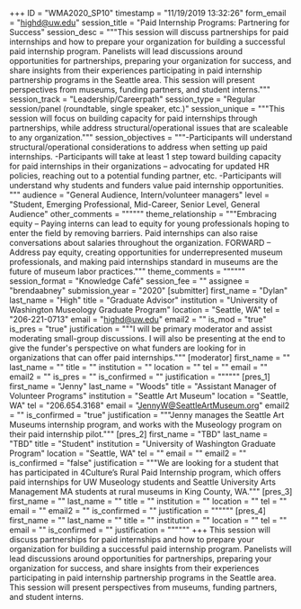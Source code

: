 +++
ID = "WMA2020_SP10"
timestamp = "11/19/2019 13:32:26"
form_email = "highd@uw.edu"
session_title = "Paid Internship Programs: Partnering for Success"
session_desc = """This session will discuss partnerships for paid internships and how to prepare your organization for building a successful paid internship program. Panelists will lead discussions around opportunities for partnerships, preparing your organization for success, and share insights from their experiences participating in paid internship partnership programs in the Seattle area. This session will present perspectives from museums, funding partners, and student interns."""
session_track = "Leadership/Careerpath"
session_type = "Regular session/panel (roundtable, single speaker, etc.)"
session_unique = """This session will focus on building capacity for paid internships through partnerships, while address structural/operational issues that are scaleable to any organization."""
session_objectives = """-Participants will understand structural/operational considerations to address when setting up paid internships.
-Participants will take at least 1 step toward building capacity for paid internships in their organizations – advocating for updated HR policies, reaching out to a potential funding partner, etc.
-Participants will understand why students and funders value paid internship opportunities. """
audience = "General Audience, Intern/volunteer managers"
level = "Student, Emerging Professional, Mid-Career, Senior Level, General Audience"
other_comments = """"""
theme_relationship = """Embracing equity – Paying interns can lead to equity for young professionals hoping to enter the field by removing barriers. Paid internships can also raise conversations about salaries throughout the organization.
FORWARD – Address pay equity, creating opportunities for underrepresented museum professionals, and making paid internships standard in museums are the future of museum labor practices."""
theme_comments = """"""
session_format = "Knowledge Café"
session_fee = ""
assignee = "brendaabney"
submission_year = "2020"
[submitter]
first_name = "Dylan"
last_name = "High"
title = "Graduate Advisor"
institution = "University of Washington Museology Graduate Program"
location = "Seattle, WA"
tel = "206-221-0713"
email = "highd@uw.edu"
email2 = ""
is_mod = "true"
is_pres = "true"
justification = """I will be primary moderator and assist moderating small-group discussions. I will also be presenting at the end to give the funder's perspective on what funders are looking for in organizations that can offer paid internships."""
[moderator]
first_name = ""
last_name = ""
title = ""
institution = ""
location = ""
tel = ""
email = ""
email2 = ""
is_pres = ""
is_confirmed = ""
justification = """"""
[pres_1]
first_name = "Jenny"
last_name = "Woods"
title = "Assistant Manager of Volunteer Programs"
institution = "Seattle Art Museum"
location = "Seattle, WA"
tel = "206.654.3168"
email = "JennyW@SeattleArtMuseum.org"
email2 = ""
is_confirmed = "true"
justification = """Jenny manages the Seattle Art Museums internship program, and works with the Museology program on their paid internship pilot."""
[pres_2]
first_name = "TBD"
last_name = "TBD"
title = "Student"
institution = "University of Washington Graduate Program"
location = "Seattle, WA"
tel = ""
email = ""
email2 = ""
is_confirmed = "false"
justification = """We are looking for a student that has participated in 4Culture’s Rural Paid Internship program, which offers paid internships for UW Museology students and Seattle University Arts Management MA students at rural museums in King County, WA."""
[pres_3]
first_name = ""
last_name = ""
title = ""
institution = ""
location = ""
tel = ""
email = ""
email2 = ""
is_confirmed = ""
justification = """"""
[pres_4]
first_name = ""
last_name = ""
title = ""
institution = ""
location = ""
tel = ""
email = ""
is_confirmed = ""
justification = """"""
+++
This session will discuss partnerships for paid internships and how to prepare your organization for building a successful paid internship program. Panelists will lead discussions around opportunities for partnerships, preparing your organization for success, and share insights from their experiences participating in paid internship partnership programs in the Seattle area. This session will present perspectives from museums, funding partners, and student interns.